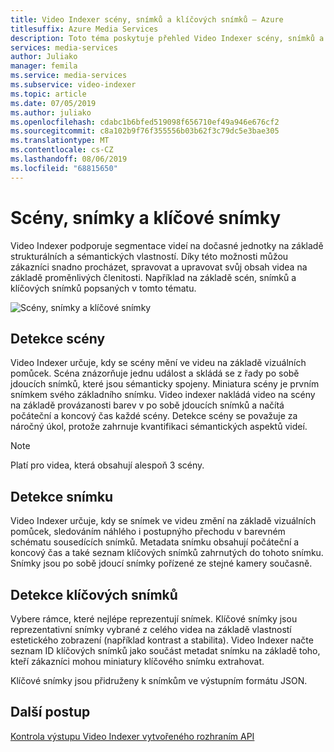 ```yaml
---
title: Video Indexer scény, snímků a klíčových snímků – Azure
titlesuffix: Azure Media Services
description: Toto téma poskytuje přehled Video Indexer scény, snímků a klíčových snímků.
services: media-services
author: Juliako
manager: femila
ms.service: media-services
ms.subservice: video-indexer
ms.topic: article
ms.date: 07/05/2019
ms.author: juliako
ms.openlocfilehash: cdabc1b6bfed519098f656710ef49a946e676cf2
ms.sourcegitcommit: c8a102b9f76f355556b03b62f3c79dc5e3bae305
ms.translationtype: MT
ms.contentlocale: cs-CZ
ms.lasthandoff: 08/06/2019
ms.locfileid: "68815650"
---
```

# <a name="scenes-shots-and-keyframes"></a>Scény, snímky a klíčové snímky

Video Indexer podporuje segmentace videí na dočasné jednotky na základě strukturálních a sémantických vlastností. Díky této možnosti můžou zákazníci snadno procházet, spravovat a upravovat svůj obsah videa na základě proměnlivých členitosti. Například na základě scén, snímků a klíčových snímků popsaných v tomto tématu.   

![Scény, snímky a klíčové snímky](./media/scenes-shots-keyframes/scenes-shots-keyframes.png)
 
## <a name="scene-detection"></a>Detekce scény  
 
Video Indexer určuje, kdy se scény mění ve videu na základě vizuálních pomůcek. Scéna znázorňuje jednu událost a skládá se z řady po sobě jdoucích snímků, které jsou sémanticky spojeny. Miniatura scény je prvním snímkem svého základního snímku. Video indexer nakládá video na scény na základě provázanosti barev v po sobě jdoucích snímků a načítá počáteční a koncový čas každé scény. Detekce scény se považuje za náročný úkol, protože zahrnuje kvantifikaci sémantických aspektů videí.

> [!NOTE]
> Platí pro videa, která obsahují alespoň 3 scény.

## <a name="shot-detection"></a>Detekce snímku

Video Indexer určuje, kdy se snímek ve videu změní na základě vizuálních pomůcek, sledováním náhlého i postupnýho přechodu v barevném schématu sousedících snímků. Metadata snímku obsahují počáteční a koncový čas a také seznam klíčových snímků zahrnutých do tohoto snímku. Snímky jsou po sobě jdoucí snímky pořízené ze stejné kamery současně.

## <a name="keyframe-detection"></a>Detekce klíčových snímků

Vybere rámce, které nejlépe reprezentují snímek. Klíčové snímky jsou reprezentativní snímky vybrané z celého videa na základě vlastností estetického zobrazení (například kontrast a stabilita). Video Indexer načte seznam ID klíčových snímků jako součást metadat snímku na základě toho, kteří zákazníci mohou miniatury klíčového snímku extrahovat. 

Klíčové snímky jsou přidruženy k snímkům ve výstupním formátu JSON. 

## <a name="next-steps"></a>Další postup

[Kontrola výstupu Video Indexer vytvořeného rozhraním API](video-indexer-output-json-v2.md#scenes)

